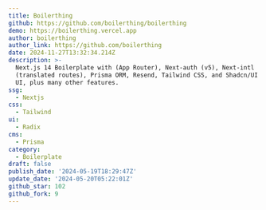 ```yaml
---
title: Boilerthing
github: https://github.com/boilerthing/boilerthing
demo: https://boilerthing.vercel.app
author: boilerthing
author_link: https://github.com/boilerthing
date: 2024-11-27T13:32:34.214Z
description: >-
  Next.js 14 Boilerplate with (App Router), Next-auth (v5), Next-intl
  (translated routes), Prisma ORM, Resend, Tailwind CSS, and Shadcn/UI & Radix
  UI, plus many other features.
ssg:
  - Nextjs
css:
  - Tailwind
ui:
  - Radix
cms:
  - Prisma
category:
  - Boilerplate
draft: false
publish_date: '2024-05-19T18:29:47Z'
update_date: '2024-05-20T05:22:01Z'
github_star: 102
github_fork: 9
---
```

